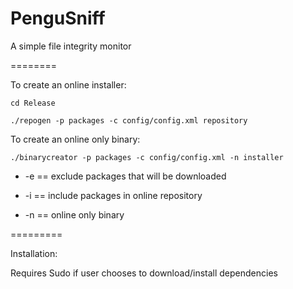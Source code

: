 PenguSniff
==========

A simple file integrity monitor


========

To create an online installer:

`cd Release`

`./repogen -p packages -c config/config.xml repository`

To create an online only binary:

`./binarycreator -p packages -c config/config.xml -n installer`


* -e == exclude packages that will be downloaded

* -i == include packages in online repository

* -n == online only binary

=========


Installation:

Requires Sudo if user chooses to download/install dependencies
